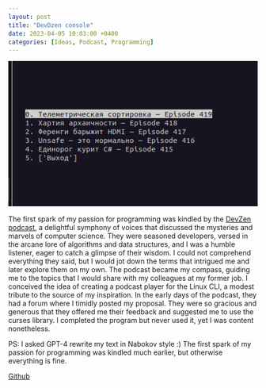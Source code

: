 ```yaml
---
layout: post
title: "DevDzen console"
date: 2023-04-05 10:03:00 +0400
categories: [Ideas, Podcast, Programming]
---
```


![DevZen console](/static/images/dev_dzen.png)

The first spark of my passion for programming was kindled by the [DevZen podcast](https://devzen.ru/), a delightful symphony of voices that discussed the mysteries and marvels of computer science. They were seasoned developers, versed in the arcane lore of algorithms and data structures, and I was a humble listener, eager to catch a glimpse of their wisdom. I could not comprehend everything they said, but I would jot down the terms that intrigued me and later explore them on my own. The podcast became my compass, guiding me to the topics that I would share with my colleagues at my former job. I conceived the idea of creating a podcast player for the Linux CLI, a modest tribute to the source of my inspiration. In the early days of the podcast, they had a forum where I timidly posted my proposal. They were so gracious and generous that they offered me their feedback and suggested me to use the curses library. I completed the program but never used it, yet I was content nonetheless.

PS: I  asked GPT-4 rewrite my text in Nabokov style :) The first spark of my passion for programming was kindled much earlier, but otherwise everything is fine.

[Github](https://github.com/ta0ma0/devzen_console_menu)
